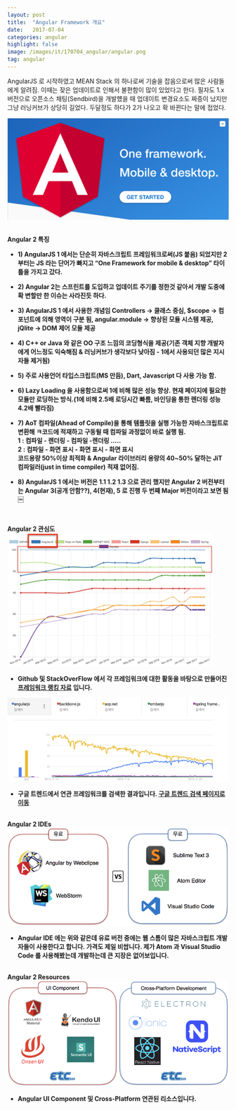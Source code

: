 ```yaml
---
layout: post
title:  "Angular Framework 개요"
date:   2017-07-04
categories: angular
highlight: false
image: /images/it/170704_angular/angular.png
tag: angular
---
```


 AngularJS 로 시작하였고 MEAN Stack 의 하나로써 기술을 잡음으로써 많은 사람들에게 알려짐. 이때는 잦은 업데이트로 인해서 불편함이 많이 있었다고 한다. 필자도 1.x 버전으로 오픈소스 채팅(Sendbird)을 개발헀을 때 업데이트 변경요소도 짜증이 났지만 그냥 러닝커브가 상당히 길었다. 두달정도 하다가 2가 나오고 확 바뀐다는 말에 접었다.

 ![Dev Image](/images/it/170704_angular/angular.png)

 <br><b>Angular 2 특징<b>
  - <b>1)</b> AngularJS 1 에서는 단순히 자바스크립트 프레임워크로써(JS 붙음) 되었지만 2부터는 JS 라는 단어가 빠지고 “One Framework for mobile & desktop” 타이틀을 가지고 갔다.

  - <b>2)</b> Angular 2는 스프린트를 도입하고 업데이트 주기를 정한것 같아서 개발 도중에 확 변할만 한 이슈는 사라진듯 하다.

  - <b>3)</b> AngularJS 1 에서 사용한 개념임 Controllers -> 클래스 중심, $scope -> 컴포넌트에 의해 영역이 구분 됨, angular.module -> 향상된 모듈 시스템 제공, jQlite -> DOM 제어 모듈 제공

  - <b>4)</b> C++ or Java 와 같은 OO 구조 느낌의 코딩형식을 제공(기존 객체 지향 개발자에게 어느정도 익숙해짐 & 러닝커브가 생각보다 낮아짐 - 1에서 사용되던 많은 지시자들 제거됨)

  - <b>5)</b> 주로 사용언어 타입스크립트(MS 만듬), Dart, Javascript 다 사용 가능 함.

  - <b>6)</b> Lazy Loading 을 사용함으로써 1에 비해 많은 성능 향상. 현재 페이지에 필요한 모듈만 로딩하는 방식.(1에 비해 2.5배 로딩시간 빠름, 바인딩을 통한 렌더링 성능 4.2배 빨라짐)

  - <b>7)</b> AoT 컴파일(Ahead of Compile)을 통해 템플릿을 실행 가능한 자바스크립트로 변환해 ㅋ코드에 적재하고 구동될 때 컴파일 과정없이 바로 실행 됨.<br>1 : 컴파일 - 렌더링 - 컴파일 -렌더링 ….. <br> 2 : 컴파일 - 화면 표시 - 화면 표시 - 화면 표시<br>코드용량 50%이상 최적화 & Angular 라이브러리 용량의 40~50% 달하는 JiT 컴파일러(just in time compiler) 적재 없어짐.

  - <b>8)</b> AngularJS 1 에서는 버전은 1.1 1.2 1.3 으로 관리 했지만 Angular 2 버전부터는 Angular 3(공개 안함??), 4(현재), 5 로 진행 두 번째 Major 버전이라고 보면 됨
￼

<br><br><b>Angular 2 관심도<b>
 ![Dev Image](/images/it/170704_angular/angular_interest1.png)

- Github 및 StackOverFlow 에서 각 프레임워크에 대한 활동을 바탕으로 만들어진 <a href="https://hotframeworks.com" target="_blank">프레임워크 랭킹 자료</a>
입니다.

 ![Dev Image](/images/it/170704_angular/angular_interest2.png)

- 구글 트렌드에서 연관 프레임워크를 검색한 결과입니다. <a href="https://trends.google.com/trends/explore?q=angularjs,backbone.js,asp.net,emberjs,spring%20framework/?target=_blank" target="_blank">구글 트렌드 검색 페이지로 이동</a>

<br><b>Angular 2 IDEs<b>
 ![Dev Image](/images/it/170704_angular/angular_tool.png)

- Angular IDE 에는 위와 같은데 유료 버전 중에는 웹 스톰이 많은 자바스크립트 개발자들이 사용한다고 합니다. 가격도 제일 비쌉니다. 제가 Atom 과 Visual Studio Code 를 사용해봤는데 개발하는데 큰 지장은 없어보입니다.

<br><b>Angular 2 Resources<b>
 ![Dev Image](/images/it/170704_angular/angular_resource.png)

- Angular UI Component 및 Cross-Platform 연관된 리소스입니다.
